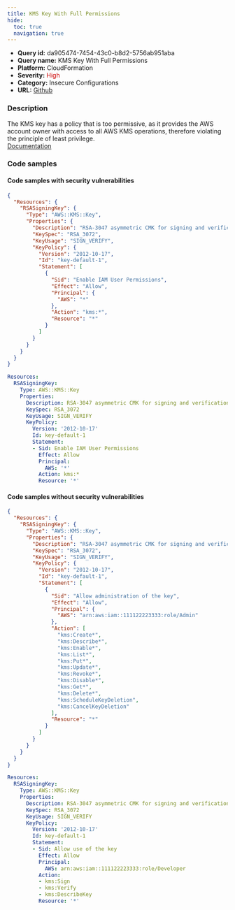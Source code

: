 ```yaml
---
title: KMS Key With Full Permissions
hide:
  toc: true
  navigation: true
---
```


<style>
  .highlight .hll {
    background-color: #ff171742;
  }
  .md-content {
    max-width: 1100px;
    margin: 0 auto;
  }
</style>

-   **Query id:** da905474-7454-43c0-b8d2-5756ab951aba
-   **Query name:** KMS Key With Full Permissions
-   **Platform:** CloudFormation
-   **Severity:** <span style="color:#C00">High</span>
-   **Category:** Insecure Configurations
-   **URL:** [Github](https://github.com/Checkmarx/kics/tree/master/assets/queries/cloudFormation/aws/kms_key_with_full_permissions)

### Description
The KMS key has a policy that is too permissive, as it provides the AWS account owner with access to all AWS KMS operations, therefore violating the principle of least privilege.<br>
[Documentation](https://docs.aws.amazon.com/AWSCloudFormation/latest/UserGuide/aws-resource-kms-key.html#cfn-kms-key-keypolicy)

### Code samples
#### Code samples with security vulnerabilities
```json title="Positive test num. 1 - json file" hl_lines="8 9 4 5"
{
  "Resources": {
    "RSASigningKey": {
      "Type": "AWS::KMS::Key",
      "Properties": {
        "Description": "RSA-3047 asymmetric CMK for signing and verification",
        "KeySpec": "RSA_3072",
        "KeyUsage": "SIGN_VERIFY",
        "KeyPolicy": {
          "Version": "2012-10-17",
          "Id": "key-default-1",
          "Statement": [
            {
              "Sid": "Enable IAM User Permissions",
              "Effect": "Allow",
              "Principal": {
                "AWS": "*"
              },
              "Action": "kms:*",
              "Resource": "*"
            }
          ]
        }
      }
    }
  }
}

```
```yaml title="Positive test num. 2 - yaml file" hl_lines="8 9 4 5"
Resources:
  RSASigningKey:
    Type: AWS::KMS::Key
    Properties:
      Description: RSA-3047 asymmetric CMK for signing and verification
      KeySpec: RSA_3072
      KeyUsage: SIGN_VERIFY
      KeyPolicy:
        Version: '2012-10-17'
        Id: key-default-1
        Statement:
        - Sid: Enable IAM User Permissions
          Effect: Allow
          Principal:
            AWS: '*'
          Action: kms:*
          Resource: '*'

```


#### Code samples without security vulnerabilities
```json title="Negative test num. 1 - json file"
{
  "Resources": {
    "RSASigningKey": {
      "Type": "AWS::KMS::Key",
      "Properties": {
        "Description": "RSA-3047 asymmetric CMK for signing and verification",
        "KeySpec": "RSA_3072",
        "KeyUsage": "SIGN_VERIFY",
        "KeyPolicy": {
          "Version": "2012-10-17",
          "Id": "key-default-1",
          "Statement": [
            {
              "Sid": "Allow administration of the key",
              "Effect": "Allow",
              "Principal": {
                "AWS": "arn:aws:iam::111122223333:role/Admin"
              },
              "Action": [
                "kms:Create*",
                "kms:Describe*",
                "kms:Enable*",
                "kms:List*",
                "kms:Put*",
                "kms:Update*",
                "kms:Revoke*",
                "kms:Disable*",
                "kms:Get*",
                "kms:Delete*",
                "kms:ScheduleKeyDeletion",
                "kms:CancelKeyDeletion"
              ],
              "Resource": "*"
            }
          ]
        }
      }
    }
  }
}

```
```yaml title="Negative test num. 2 - yaml file"
Resources:
  RSASigningKey:
    Type: AWS::KMS::Key
    Properties:
      Description: RSA-3047 asymmetric CMK for signing and verification
      KeySpec: RSA_3072
      KeyUsage: SIGN_VERIFY
      KeyPolicy:
        Version: '2012-10-17'
        Id: key-default-1
        Statement:
        - Sid: Allow use of the key
          Effect: Allow
          Principal:
            AWS: arn:aws:iam::111122223333:role/Developer
          Action:
          - kms:Sign
          - kms:Verify
          - kms:DescribeKey
          Resource: '*'

```
